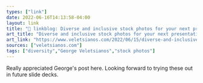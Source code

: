 ```yaml
---
types: ["link"]
date: 2022-06-16T14:13:58-04:00
layout: link
title: "🔗 linkblog: Diverse and inclusive stock photos for your next presentation, learning design, etc – George Veletsianos, PhD'"
art_title: "Diverse and inclusive stock photos for your next presentation, learning design, etc – George Veletsianos, PhD"
art_link: "https://www.veletsianos.com/2022/06/15/diverse-and-inclusive-stock-photos-for-your-next-presentation-learning-design-etc/?utm_source=rss"
sources: ["veletsianos.com"]
tags: ["diversity","George Veletsianos","stock photos"]
---
```

Really appreciated George's post here. Looking forward to trying these out in future slide decks.
 
